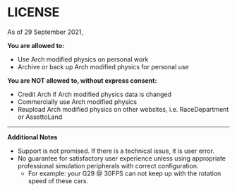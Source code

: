 # LICENSE
As of 29 September 2021,

**You are allowed to:**
* Use Arch modified physics on personal work
* Archive or back up Arch modified physics for personal use

**You are NOT allowed to, without express consent:**
* Credit Arch if Arch modified physics data is changed
* Commercially use Arch modified physics
* Reupload Arch modified physics on other websites, i.e. RaceDepartment or AssettoLand

___
**Additional Notes**
* Support is not promised. If there is a technical issue, it is user error.
* No guarantee for satisfactory user experience unless using appropriate professional simulation peripherals with correct configuration. 
	- For example: your G29 @ 30FPS can not keep up with the rotation speed of these cars.
